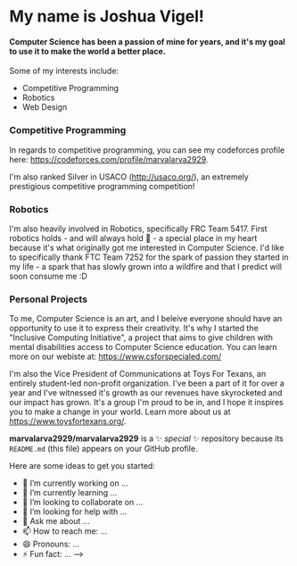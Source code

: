 
# My name is Joshua Vigel! 

#### Computer Science has been a passion of mine for years, and it's my goal to use it to make the world a better place.

Some of my interests include:

* Competitive Programming
* Robotics
* Web Design

### Competitive Programming

In regards to competitive programming, you can see my codeforces profile here: https://codeforces.com/profile/marvalarva2929.

I'm also ranked Silver in USACO (http://usaco.org/), an extremely prestigious competitive programming competition! 

### Robotics

I'm also heavily involved in Robotics, specifically FRC Team 5417. First robotics holds - and will always hold 💖 - a special place in my heart because it's what originally got me interested in Computer Science. I'd like to specifically thank FTC Team 7252 for the spark of passion they started in my life - a spark that has slowly grown into a wildfire and that I predict will soon consume me :D

### Personal Projects

To me, Computer Science is an art, and I beleive everyone should have an opportunity to use it to express their creativity. It's why I started the "Inclusive Computing Initiative", a project that aims to give children with mental disabilities access to Computer Science education. You can learn more on our webiste at: https://www.csforspecialed.com/

I'm also the Vice President of Communications at Toys For Texans, an entirely student-led non-profit organization. I've been a part of it for over a year and I've witnessed it's growth as our revenues have skyrocketed and our impact has grown. It's a group I'm proud to be in, and I hope it inspires you to make a change in your world. Learn more about us at https://www.toysfortexans.org/.

**marvalarva2929/marvalarva2929** is a ✨ _special_ ✨ repository because its `README.md` (this file) appears on your GitHub profile.

Here are some ideas to get you started:

- 🔭 I’m currently working on ...
- 🌱 I’m currently learning ...
- 👯 I’m looking to collaborate on ...
- 🤔 I’m looking for help with ...
- 💬 Ask me about ...
- 📫 How to reach me: ...
- 😄 Pronouns: ...
- ⚡ Fun fact: ...
-->
